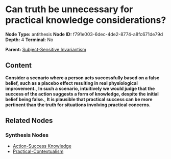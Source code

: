 # Can truth be unnecessary for practical knowledge considerations?

**Node Type:** antithesis
**Node ID:** f791e003-6dec-4de2-8774-a8fc671de79d
**Depth:** 4
**Terminal:** No

**Parent:** [Subject-Sensitive Invariantism](subject-sensitive-invariantism-synthesis-fab48888-708c-445b-b397-d53563a1edd0.md)

## Content

**Consider a scenario where a person acts successfully based on a false belief, such as a placebo effect resulting in real physiological improvement.**, **In such a scenario, intuitively we would judge that the success of the action suggests a form of knowledge, despite the initial belief being false.**, **It is plausible that practical success can be more pertinent than the truth for situations involving practical concerns.**

## Related Nodes

### Synthesis Nodes

- [Action-Success Knowledge](action-success-knowledge-synthesis-813deb8d-62b1-4261-a116-a4095d2e8262.md)
- [Practical-Contextualism](practical-contextualism-synthesis-012536af-3c11-41db-93a9-75c62a1eaed3.md)
